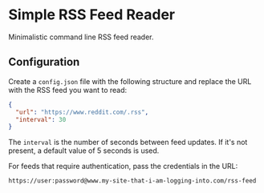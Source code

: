 # Simple RSS Feed Reader

Minimalistic command line RSS feed reader.

## Configuration

Create a `config.json` file with the following structure and replace the URL with the RSS feed you want to read:

```json
{
  "url": "https://www.reddit.com/.rss",
  "interval": 30
}
```

The `interval` is the number of seconds between feed updates. If it's not
present, a default value of 5 seconds is used.

For feeds that require authentication, pass the credentials in the URL:

```
https://user:password@www.my-site-that-i-am-logging-into.com/rss-feed
```
